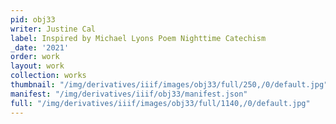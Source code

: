 ```yaml
---
pid: obj33
writer: Justine Cal
label: Inspired by Michael Lyons Poem Nighttime Catechism
_date: '2021'
order: work
layout: work
collection: works
thumbnail: "/img/derivatives/iiif/images/obj33/full/250,/0/default.jpg"
manifest: "/img/derivatives/iiif/obj33/manifest.json"
full: "/img/derivatives/iiif/images/obj33/full/1140,/0/default.jpg"
---
```

